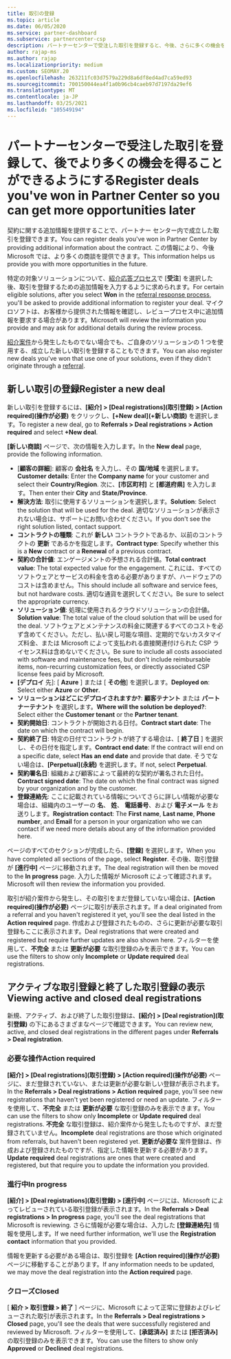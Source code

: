 ```yaml
---
title: 取引の登録
ms.topic: article
ms.date: 06/05/2020
ms.service: partner-dashboard
ms.subservice: partnercenter-csp
description: パートナーセンターで受注した取引を登録すると、今後、さらに多くの機会をマイクロソフトに提供することができます。
author: rajap-ms
ms.author: rajap
ms.localizationpriority: medium
ms.custom: SEOMAY.20
ms.openlocfilehash: 263211fc03d7579a229d8a6df8ed4ad7ca59ed93
ms.sourcegitcommit: 700150044ea4f1a0b96cb4caeb97d7197da29ef6
ms.translationtype: MT
ms.contentlocale: ja-JP
ms.lasthandoff: 03/25/2021
ms.locfileid: "105549194"
---
```

# <a name="register-deals-youve-won-in-partner-center-so-you-can-get-more-opportunities-later"></a><span data-ttu-id="59077-103">パートナーセンターで受注した取引を登録して、後でより多くの機会を得ることができるようにする</span><span class="sxs-lookup"><span data-stu-id="59077-103">Register deals you've won in Partner Center so you can get more opportunities later</span></span>

<span data-ttu-id="59077-104">契約に関する追加情報を提供することで、パートナー センター内で成立した取引を登録できます。</span><span class="sxs-lookup"><span data-stu-id="59077-104">You can register deals you've won in Partner Center by providing additional information about the contract.</span></span> <span data-ttu-id="59077-105">この情報により、今後 Microsoft では、より多くの商談を提供できます。</span><span class="sxs-lookup"><span data-stu-id="59077-105">This information helps us provide you with more opportunities in the future.</span></span>

<span data-ttu-id="59077-106">特定の対象ソリューションについて、[紹介応答プロセス](manage-leads.md)で [**受注**] を選択した後、取引を登録するための追加情報を入力するように求められます。</span><span class="sxs-lookup"><span data-stu-id="59077-106">For certain eligible solutions, after you select **Won** in the [referral response process](manage-leads.md), you'll be asked to provide additional information to register your deal.</span></span> <span data-ttu-id="59077-107">マイクロソフトは、お客様から提供された情報を確認し、レビュープロセス中に追加情報を要求する場合があります。</span><span class="sxs-lookup"><span data-stu-id="59077-107">Microsoft will review the information you provide and may ask for additional details during the review process.</span></span>

<span data-ttu-id="59077-108">[紹介案件](referrals.md)から発生したものでない場合でも、ご自身のソリューションの 1 つを使用する、成立した新しい取引を登録することもできます。</span><span class="sxs-lookup"><span data-stu-id="59077-108">You can also register new deals you've won that use one of your solutions, even if they didn't originate through a [referral](referrals.md).</span></span> 

## <a name="register-a-new-deal"></a><span data-ttu-id="59077-109">新しい取引の登録</span><span class="sxs-lookup"><span data-stu-id="59077-109">Register a new deal</span></span>

<span data-ttu-id="59077-110">新しい取引を登録するには、**[紹介] > [Deal registrations]\(取引登録\) > [Action required]\(操作が必要\)** をクリックし、**[+New deal]\(+新しい商談\)** を選択します。</span><span class="sxs-lookup"><span data-stu-id="59077-110">To register a new deal, go to **Referrals > Deal registrations > Action required** and select **+New deal**.</span></span>

<span data-ttu-id="59077-111">**[新しい商談]** ページで、次の情報を入力します。</span><span class="sxs-lookup"><span data-stu-id="59077-111">In the **New deal** page, provide the following information.</span></span>

- <span data-ttu-id="59077-112">[**顧客の詳細**]: 顧客の **会社名** を入力し、その **国/地域** を選択します。</span><span class="sxs-lookup"><span data-stu-id="59077-112">**Customer details**: Enter the **Company name** for your customer and select their **Country/Region**.</span></span> <span data-ttu-id="59077-113">次に、**[市区町村]** と **[都道府県]** を入力します。</span><span class="sxs-lookup"><span data-stu-id="59077-113">Then enter their **City** and **State/Province**.</span></span>
- <span data-ttu-id="59077-114">**解決方法**: 取引に使用するソリューションを選択します。</span><span class="sxs-lookup"><span data-stu-id="59077-114">**Solution**: Select the solution that will be used for the deal.</span></span> <span data-ttu-id="59077-115">適切なソリューションが表示されない場合は、サポートにお問い合わせください。</span><span class="sxs-lookup"><span data-stu-id="59077-115">If you don't see the right solution listed, contact support.</span></span>
- <span data-ttu-id="59077-116">**コントラクトの種類**: これが **新しい** コントラクトであるか、以前のコントラクトの **更新** であるかを指定します。</span><span class="sxs-lookup"><span data-stu-id="59077-116">**Contract type**: Specify whether this is a **New** contract or a **Renewal** of a previous contract.</span></span>
- <span data-ttu-id="59077-117">**契約の合計値**: エンゲージメントの予想される合計値。</span><span class="sxs-lookup"><span data-stu-id="59077-117">**Total contract value**: The total expected value for the engagement.</span></span> <span data-ttu-id="59077-118">これには、すべてのソフトウェアとサービスの料金を含める必要がありますが、ハードウェアのコストは含めません。</span><span class="sxs-lookup"><span data-stu-id="59077-118">This should include all software and service fees, but not hardware costs.</span></span> <span data-ttu-id="59077-119">適切な通貨を選択してください。</span><span class="sxs-lookup"><span data-stu-id="59077-119">Be sure to select the appropriate currency.</span></span>
- <span data-ttu-id="59077-120">**ソリューション値**: 処理に使用されるクラウドソリューションの合計値。</span><span class="sxs-lookup"><span data-stu-id="59077-120">**Solution value**: The total value of the cloud solution that will be used for the deal.</span></span> <span data-ttu-id="59077-121">ソフトウェアとメンテナンスの料金に関連するすべてのコストを必ず含めてください。ただし、払い戻し可能な項目、定期的でないカスタマイズ料金、または Microsoft によって支払われる直接関連付けられた CSP ライセンス料は含めないでください。</span><span class="sxs-lookup"><span data-stu-id="59077-121">Be sure to include all costs associated with software and maintenance fees, but don't include reimbursable items, non-recurring customization fees, or directly associated CSP license fees paid by Microsoft.</span></span>
- <span data-ttu-id="59077-122">**[デプロイ** 先]: [ **Azure** ] または [ **その他**] を選択します。</span><span class="sxs-lookup"><span data-stu-id="59077-122">**Deployed on**: Select either **Azure** or **Other**.</span></span>
- <span data-ttu-id="59077-123">**ソリューションはどこにデプロイされますか?**: **顧客テナント** または **パートナーテナント** を選択します。</span><span class="sxs-lookup"><span data-stu-id="59077-123">**Where will the solution be deployed?**: Select either the **Customer tenant** or the **Partner tenant**.</span></span>
- <span data-ttu-id="59077-124">**契約開始日**: コントラクトが開始される日付。</span><span class="sxs-lookup"><span data-stu-id="59077-124">**Contract start date**: The date on which the contract will begin.</span></span>
- <span data-ttu-id="59077-125">**契約終了日**: 特定の日付でコントラクトが終了する場合は、[ **終了日** ] を選択し、その日付を指定します。</span><span class="sxs-lookup"><span data-stu-id="59077-125">**Contract end date**: If the contract will end on a specific date, select **Has an end date** and provide that date.</span></span> <span data-ttu-id="59077-126">そうでない場合は、**[Perpetual]\(永続\)** を選択します。</span><span class="sxs-lookup"><span data-stu-id="59077-126">If not, select **Perpetual**.</span></span>
- <span data-ttu-id="59077-127">**契約署名日**: 組織および顧客によって最終的な契約が署名された日付。</span><span class="sxs-lookup"><span data-stu-id="59077-127">**Contract signed date**: The date on which the final contract was signed by your organization and by the customer.</span></span>
- <span data-ttu-id="59077-128">**登録連絡先**: ここに記載されている情報についてさらに詳しい情報が必要な場合は、組織内のユーザーの **名**、 **姓**、 **電話番号**、および **電子メール** をお送りします。</span><span class="sxs-lookup"><span data-stu-id="59077-128">**Registration contact**: The **First name**, **Last name**, **Phone number**, and **Email** for a person in your organization who we can contact if we need more details about any of the information provided here.</span></span>

<span data-ttu-id="59077-129">ページのすべてのセクションが完成したら、**[登録]** を選択します。</span><span class="sxs-lookup"><span data-stu-id="59077-129">When you have completed all sections of the page, select **Register**.</span></span> <span data-ttu-id="59077-130">その後、取引登録が **[進行中]** ページに移動されます。</span><span class="sxs-lookup"><span data-stu-id="59077-130">The deal registration will then be moved to the **In progress** page.</span></span> <span data-ttu-id="59077-131">入力した情報が Microsoft によって確認されます。</span><span class="sxs-lookup"><span data-stu-id="59077-131">Microsoft will then review the information you provided.</span></span>

<span data-ttu-id="59077-132">取引が紹介案件から発生し、その取引をまだ登録していない場合は、**[Action required]\(操作が必要\)** ページに取引が表示されます。</span><span class="sxs-lookup"><span data-stu-id="59077-132">If a deal originated from a referral and you haven't registered it yet, you'll see the deal listed in the **Action required** page.</span></span> <span data-ttu-id="59077-133">作成および登録されたものの、さらに更新が必要な取引登録もここに表示されます。</span><span class="sxs-lookup"><span data-stu-id="59077-133">Deal registrations that were created and registered but require further updates are also shown here.</span></span> <span data-ttu-id="59077-134">フィルターを使用して、**不完全** または **更新が必要** な取引登録のみを表示できます。</span><span class="sxs-lookup"><span data-stu-id="59077-134">You can use the filters to show only **Incomplete** or **Update required** deal registrations.</span></span>

## <a name="viewing-active-and-closed-deal-registrations"></a><span data-ttu-id="59077-135">アクティブな取引登録と終了した取引登録の表示</span><span class="sxs-lookup"><span data-stu-id="59077-135">Viewing active and closed deal registrations</span></span>

<span data-ttu-id="59077-136">新規、アクティブ、および終了した取引登録は、**[紹介] > [Deal registration]\(取引登録\)** の下にあるさまざまなページで確認できます。</span><span class="sxs-lookup"><span data-stu-id="59077-136">You can review new, active, and closed deal registrations in the different pages under **Referrals > Deal registration**.</span></span>

### <a name="action-required"></a><span data-ttu-id="59077-137">必要な操作</span><span class="sxs-lookup"><span data-stu-id="59077-137">Action required</span></span>

<span data-ttu-id="59077-138">**[紹介] > [Deal registrations]\(取引登録\) > [Action required]\(操作が必要\)** ページに、まだ登録されていない、または更新が必要な新しい登録が表示されます。</span><span class="sxs-lookup"><span data-stu-id="59077-138">In the **Referrals > Deal registrations > Action required** page, you'll see new registrations that haven't yet been registered or need an update.</span></span> <span data-ttu-id="59077-139">フィルターを使用して、**不完全** または **更新が必要** な取引登録のみを表示できます。</span><span class="sxs-lookup"><span data-stu-id="59077-139">You can use the filters to show only **Incomplete** or **Update required** deal registrations.</span></span> <span data-ttu-id="59077-140">**不完全** な取引登録は、紹介案件から発生したものですが、まだ登録されていません。</span><span class="sxs-lookup"><span data-stu-id="59077-140">**Incomplete** deal registrations are those which originated from referrals, but haven't been registered yet.</span></span> <span data-ttu-id="59077-141">**更新が必要な** 案件登録は、作成および登録されたものですが、指定した情報を更新する必要があります。</span><span class="sxs-lookup"><span data-stu-id="59077-141">**Update required** deal registrations are ones that were created and registered, but that require you to update the information you provided.</span></span>

### <a name="in-progress"></a><span data-ttu-id="59077-142">進行中</span><span class="sxs-lookup"><span data-stu-id="59077-142">In progress</span></span>

<span data-ttu-id="59077-143">**[紹介] > [Deal registrations]\(取引登録\) > [進行中]** ページには、Microsoft によってレビューされている取引登録が表示されます。</span><span class="sxs-lookup"><span data-stu-id="59077-143">In the **Referrals > Deal registrations > In progress** page, you'll see the deal registrations that Microsoft is reviewing.</span></span> <span data-ttu-id="59077-144">さらに情報が必要な場合は、入力した **[登録連絡先]** 情報を使用します。</span><span class="sxs-lookup"><span data-stu-id="59077-144">If we need further information, we'll use the **Registration contact** information that you provided.</span></span>

<span data-ttu-id="59077-145">情報を更新する必要がある場合は、取引登録を **[Action required]\(操作が必要\)** ページに移動することがあります。</span><span class="sxs-lookup"><span data-stu-id="59077-145">If any information needs to be updated, we may move the deal registration into the **Action required** page.</span></span>

### <a name="closed"></a><span data-ttu-id="59077-146">クローズ</span><span class="sxs-lookup"><span data-stu-id="59077-146">Closed</span></span>

<span data-ttu-id="59077-147">[ **紹介 > 取引登録 > 終了** ] ページに、Microsoft によって正常に登録およびレビューされた取引が表示されます。</span><span class="sxs-lookup"><span data-stu-id="59077-147">In the **Referrals > Deal registrations > Closed** page, you'll see the deals that were successfully registered and reviewed by Microsoft.</span></span> <span data-ttu-id="59077-148">フィルターを使用して、**[承認済み]** または **[拒否済み]** の取引登録のみを表示できます。</span><span class="sxs-lookup"><span data-stu-id="59077-148">You can use the filters to show only **Approved** or **Declined** deal registrations.</span></span>
